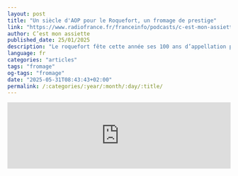 ```yaml
---
layout: post
title: "Un siècle d'AOP pour le Roquefort, un fromage de prestige"
link: "https://www.radiofrance.fr/franceinfo/podcasts/c-est-mon-assiette/un-siecle-d-aop-pour-le-roquefort-un-fromage-de-prestige-8915454"
author: C’est mon assiette
published_date: 25/01/2025
description: "Le roquefort fête cette année ses 100 ans d’appellation protégée. C’est la plus ancienne, en France."
language: fr
categories: "articles"
tags: "fromage"
og-tags: "fromage"
date: "2025-05-31T08:43:43+02:00"
permalink: /:categories/:year/:month/:day/:title/
---
```


<iframe src="https://embed.radiofrance.fr/franceculture/diffusion/15639138-84f8-4a29-896a-c5b76bec2c0e" frameborder="0" width="100%" height="auto"></iframe>